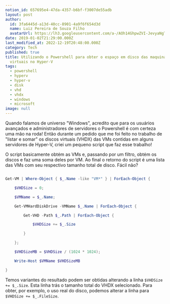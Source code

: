 ```yaml
---
notion_id: 657695e4-47da-4357-b6bf-f3007de55adb
layout: post
author:
  id: 3fa6445d-a13d-40cc-8901-4a9f6f654d3d
  name: Luiz Pereira de Souza Filho
  avatarUrl: https://lh3.googleusercontent.com/a-/AOh14GhpwZVI-JevyaNgTdlrOT6YN20cI6V9Kxtq38Ij8AQ=s100
date: 2019-01-02T21:29:00.000Z
last_modified_at: 2022-12-19T20:48:00.000Z
category: Tech
published: true
title: Utilizando o Powershell para obter o espaço em disco das maquinas
  virtuais no Hyper-V
tags:
  - powershell
  - hyperv
  - hyper-v
  - disk
  - vhd
  - vhdx
  - windows
  - microsoft
image: null
---
```


Quando falamos de universo "Windows", acredito que para os usuários avançados e administradores de servidores o Powershell é com certeza uma mão na roda! Então durante um pedido que me foi feito no trabalho de "listar e somar" os discos virtuais (VHDX) das VMs contidas em alguns servidores de Hyper-V, criei um pequeno script que faz esse trabalho!

O script basicamente obtém as VMs e, passando por um filtro, obtém os discos e faz uma soma deles por VM. Ao final o retorno do script é uma lista das VMs com seu respectivo tamanho total de disco. Fácil não?

```powershell

Get-VM | Where-Object { $_.Name -like "VM*" } | ForEach-Object {

    $VHDSize = 0;

    $VMName = $_.Name;

    Get-VMHardDiskDrive -VMName $_.Name | ForEach-Object {

        Get-VHD -Path $_.Path | ForEach-Object {

            $VHDSize += $_.Size

        }

    };

    $VHDSizeMB = $VHDSize / (1024 * 1024);

    Write-Host $VMName $VHDSizeMB

}

```

Temos variantes do resultado podem ser obtidas alterando a linha `$VHDSize += $_.Size`. Esta linha trás o tamanho total do VHDX selecionado. Para obter, por exemplo, o uso real do disco, podemos alterar a linha para `$VHDSize += $_.FileSize`.

